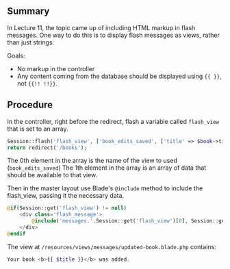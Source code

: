 ## Summary
In Lecture 11, the topic came up of including HTML markup in flash messages. One way to do this is to display flash messages as views, rather than just strings.

Goals:
+ No markup in the controller
+ Any content coming from the database should be displayed using `{{ }}`, not `{{!! !!}}`.

## Procedure
In the controller, right before the redirect, flash a variable called `flash_view` that is set to an array.

```php
Session::flash('flash_view', ['book_edits_saved', ['title' => $book->title]]);
return redirect('/books');
```

The 0th element in the array is the name of the view to used (`book_edits_saved`)
The 1th element in the array is an array of data that should be available to that view.

Then in the master layout use Blade's `@include` method to include the flash_view, passing it the necessary data.
```php
@if(Session::get('flash_view') != null)
    <div class='flash_message'>
        @include('messages.'.Session::get('flash_view')[0], Session::get('flash_view')[1])
    </div>
@endif
```

The view at `/resources/views/messages/updated-book.blade.php` contains:

```php
Your book <b>{{ $title }}</b> was added.
```
